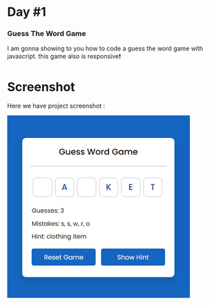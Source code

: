 # Day #1

### Guess The Word Game
I am gonna showing to you how to code a guess the word game with javascript. this game also is responsive❗️

# Screenshot
Here we have project screenshot :

![screenshot](screenshot.jpg)